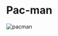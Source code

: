 # Pac-man
![pacman](https://user-images.githubusercontent.com/73099449/141616749-a61142ff-ac20-442e-9851-c84957492fb2.PNG)
